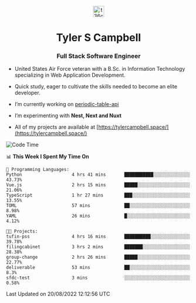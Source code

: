 <p align="center">
<a href="https://www.linkedin.com/in/t36campbell" target="blank"><img align="center" src="https://ik.imagekit.io/t36campbell/Portfolio/linkedin.png.original_m8bbGgPh6.png" alt="t36campbell" height="30" width="30" /></a>
</p>
<h1 align="center">Tyler S Campbell</h1>
<h3 align="center">Full Stack Software Engineer</h3>

* United States Air Force veteran with a B.Sc. in Information Technology specializing in Web Application Development. 

* Quick study, eager to cultivate the skills needed to become an elite developer.

* I’m currently working on [periodic-table-api](https://github.com/t36campbell/periodic-table-api)

* I’m experimenting with **Nest, Next and Nuxt**

* All of my projects are available at [https://tylercampbell.space/](https://tylercampbell.space/)

<!--START_SECTION:waka-->
![Code Time](http://img.shields.io/badge/Code%20Time-1%2C745%20hrs%2028%20mins-blue)

📊 **This Week I Spent My Time On** 

```text
💬 Programming Languages: 
Python                   4 hrs 41 mins       ███████████░░░░░░░░░░░░░░   43.73% 
Vue.js                   2 hrs 15 mins       █████░░░░░░░░░░░░░░░░░░░░   21.06% 
TypeScript               1 hr 27 mins        ███░░░░░░░░░░░░░░░░░░░░░░   13.55% 
TOML                     57 mins             ██░░░░░░░░░░░░░░░░░░░░░░░   8.98% 
YAML                     26 mins             █░░░░░░░░░░░░░░░░░░░░░░░░   4.12%

🐱‍💻 Projects: 
tufin-pss                4 hrs 16 mins       ██████████░░░░░░░░░░░░░░░   39.78% 
filingcabinet            3 hrs 2 mins        ███████░░░░░░░░░░░░░░░░░░   28.38% 
group-change             2 hrs 26 mins       █████░░░░░░░░░░░░░░░░░░░░   22.77% 
deliverable              53 mins             ██░░░░░░░░░░░░░░░░░░░░░░░   8.3% 
sfdc-test                3 mins              ░░░░░░░░░░░░░░░░░░░░░░░░░   0.58%

```


 Last Updated on 20/08/2022 12:12:56 UTC
<!--END_SECTION:waka-->
